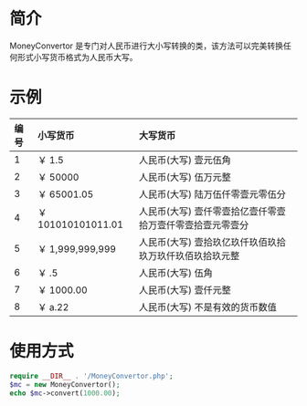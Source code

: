 # 简介

MoneyConvertor 是专门对人民币进行大小写转换的类，该方法可以完美转换任何形式小写货币格式为人民币大写。

# 示例

| 编号  | 小写货币  | 大写货币 |
| :------------ |:---------------| :-----|
| 1   | ￥ 1.5 | 人民币(大写) 壹元伍角 |
| 2   | ￥ 50000       |   人民币(大写) 伍万元整 |
| 3   | ￥ 65001.05        |    人民币(大写) 陆万伍仟零壹元零伍分 |
| 4   | ￥ 101010101011.01        | 人民币(大写) 壹仟零壹拾亿壹仟零壹拾万壹仟零壹拾壹元零壹分|
| 5   | ￥ 1,999,999,999       |    人民币(大写) 壹拾玖亿玖仟玖佰玖拾玖万玖仟玖佰玖拾玖元整 |
| 6   | ￥ .5      |   人民币(大写) 伍角 |
| 7   | ￥ 1000.00     | 人民币(大写) 壹仟元整 |
| 8   | ￥ a.22    | 人民币(大写) 不是有效的货币数值 |

# 使用方式

```php
require __DIR__ . '/MoneyConvertor.php';
$mc = new MoneyConvertor();
echo $mc->convert(1000.00);
```
